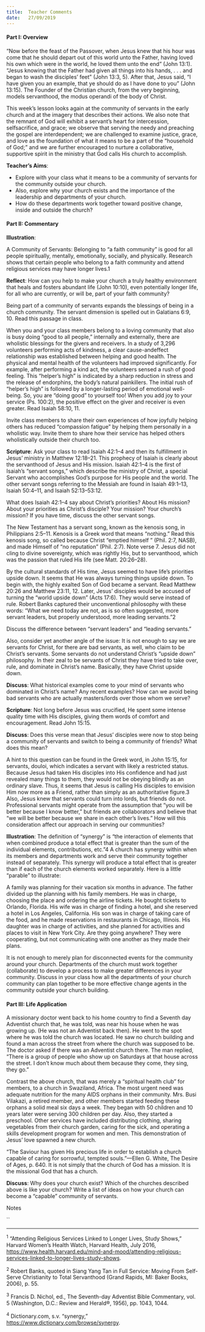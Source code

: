 ```yaml
---
title:  Teacher Comments
date:   27/09/2019
---
```


#### Part I: Overview

“Now before the feast of the Passover, when Jesus knew that his hour was come that he should depart out of this world unto the Father, having loved his own which were in the world, he loved them unto the end” (John 13:1). “Jesus knowing that the Father had given all things into his hands, . . . and began to wash the disciples’ feet” (John 13:3, 5). After that, Jesus said, “I have given you an example, that ye should do as I have done to you” (John 13:15). The Founder of the Christian church, from the very beginning, models servanthood, the modus operandi of the body of Christ.

This week’s lesson looks again at the community of servants in the early church and at the imagery that describes their actions. We also note that the remnant of God will exhibit a servant’s heart for intercession, selfsacrifice, and grace; we observe that serving the needy and preaching the gospel are interdependent; we are challenged to examine justice, grace, and love as the foundation of what it means to be a part of the “household of God;” and we are further encouraged to nurture a collaborative, supportive spirit in the ministry that God calls His church to accomplish.

**Teacher’s Aims**:

- Explore with your class what it means to be a community of servants for the community outside your church.
- Also, explore why your church exists and the importance of the leadership and departments of your church.
- How do these departments work together toward positive change, inside and outside the church?

#### Part II: Commentary

**Illustration**:

A Community of Servants: Belonging to “a faith community” is good for all people spiritually, mentally, emotionally, socially, and physically. Research shows that certain people who belong to a faith community and attend religious services may have longer lives.1

**Reflect**: How can you help to make your church a truly healthy environment that heals and fosters abundant life (John 10:10), even potentially longer life, for all who are currently, or will be, part of your faith community?

Being part of a community of servants expands the blessings of being in a church community. The servant dimension is spelled out in Galatians 6:9, 10. Read this passage in class.

When you and your class members belong to a loving community that also is busy doing “good to all people,” internally and externally, there are wholistic blessings for the givers and receivers. In a study    of 3,296 volunteers performing acts of kindness, a clear cause-andeffect relationship was established between helping and good health. The physical and mental health of the volunteers had improved significantly. For example, after performing a kind act, the volunteers sensed a  rush of  good feeling. This “helper’s  high” is  indicated by    a sharp reduction in stress and the release of endorphins, the body’s natural painkillers. The initial rush of “helper’s  high” is  followed  by  a longer-lasting period of emotional well-being. So, you are “doing good” to yourself too! When you add joy to your service (Ps. 100:2), the positive effect on the giver and receiver is even greater. Read Isaiah 58:10, 11.

Invite class members to share their own experiences of how joyfully helping others has reduced “compassion fatigue” by helping them personally in a wholistic way. Invite them to share how their service has helped others wholistically outside their church too.

**Scripture**: Ask your class to read Isaiah 42:1–4 and then its fulfillment in Jesus’ ministry in Matthew 12:18–21. This prophecy of Isaiah is clearly about the servanthood of Jesus and His mission. Isaiah 42:1–4 is the first of Isaiah’s “servant songs,” which describe the ministry of Christ, a special Servant who accomplishes God’s purpose for His people and the world. The other servant songs referring to the Messiah are found in Isaiah 49:1–13, Isaiah 50:4–11, and Isaiah 52:13–53:12.

What does Isaiah 42:1–4 say about Christ’s priorities? About His mission? About your priorities as Christ’s disciple? Your mission? Your church’s mission? If you have time, discuss the other servant songs.

The New Testament has a servant song, known as the kenosis song, in Philippians 2:5–11. Kenosis is a Greek word that means “nothing.” Read this kenosis song, so called because Christ “emptied himself ” (Phil. 2:7, NASB), and made Himself of “no reputation” (Phil. 2:7). Note verse 7. Jesus did not cling to divine sovereignty, which was rightly His, but to servanthood, which was the passion that ruled His life (see Matt. 20:26–28).

By the cultural standards of His time, Jesus seemed to have life’s priorities upside down. It seems that He was always turning things upside down. To  begin with, the highly exalted Son of  God became   a servant. Read Matthew 20:26 and Matthew 23:11, 12. Later, Jesus’ disciples would be accused of turning the “world upside down” (Acts 17:6). They would serve instead of rule. Robert Banks captured their unconventional philosophy with these words: “What we  need today  are not, as is so often suggested, more servant leaders, but properly understood, more leading servants.”2

Discuss the difference between “servant leaders” and “leading servants.”

Also, consider yet another angle of  the issue: It  is  not enough to  say we are servants for Christ, for there are bad servants, as well, who claim to be Christ’s servants. Some servants do not understand Christ’s “upside down” philosophy. In their zeal to be servants of Christ they have tried to take over, rule, and dominate in Christ’s name. Basically, they have Christ upside down.

**Discuss**: What historical examples come to your mind of servants who dominated in Christ’s name? Any recent examples? How can we avoid being bad servants who are actually masters/lords over those whom we serve?

**Scripture**: Not long before Jesus was crucified, He spent some intense quality time with His disciples, giving them words of comfort and encouragement. Read John 15:15.

**Discuss**: Does this verse mean that Jesus’ disciples were now to stop being a community of servants and switch to being a community of friends? What does this mean?

A hint to this question can be found in the Greek word, in John 15:15, for servants, douloi, which indicates a servant with likely a restricted status. Because Jesus had taken His disciples into His confidence and had just revealed many things to them, they would not be obeying blindly as an ordinary slave. Thus, it seems that Jesus is calling His disciples to envision Him now more as a Friend, rather than simply as an authoritative figure.3  Also, Jesus knew that servants could turn into lords, but friends do not. Professional servants might operate from the assumption that “you will be better because I know better,” but friends are collaborators and believe that “we will be better because we share in each other’s lives.” How will this consideration affect our approach in serving our communities?

**Illustration**: The definition of “synergy” is “the interaction of elements that when combined produce a total effect that is greater than the sum of the individual elements, contributions, etc.”4  A church has synergy within when its members and departments work and serve their community together instead of separately. This synergy will produce a total effect that is greater than if each of the church elements worked separately. Here is a little “parable” to illustrate:

A family was planning for their vacation six months in advance. The father divided up the planning with his family members. He was in charge, choosing the place and ordering the airline tickets. He bought tickets to Orlando, Florida. His wife was in charge of finding a hotel, and she reserved a hotel in Los Angeles, California. His son was in charge of taking care of the food, and he made reservations in restaurants in Chicago, Illinois. His daughter was in charge of activities, and she planned for activities and places to visit in New York City. Are they going anywhere? They were cooperating, but not communicating with one another as they made their plans.

It is not enough to merely plan for disconnected events for the community around your church. Departments of the church must work together (collaborate) to develop a process to make greater differences in your community. Discuss in your class how all the departments of your church community can plan together to be more effective change agents in the community outside your church building.

#### Part III: Life Application

A missionary doctor went back to his home country to find a Seventh day Adventist church that, he was told, was near his house when he was growing up. (He was not an Adventist back then). He went to the spot where he was told the church was located. He saw  no  church building  and found a  man across the street from where the church was  supposed to be. The doctor asked if there was an Adventist church there. The man replied, “There is a group of people who show up on Saturdays at that house across the street. I don’t know much about them because they come, they sing, they go.”

Contrast the above church, that  was  merely  a  “spiritual  health  club”  for members, to a church in Swaziland, Africa. The most urgent need was adequate nutrition for the many AIDS orphans in their community. Mrs. Busi Vilakazi, a retired member, and other members started feeding these orphans a solid meal six days a week. They began with 50 children and 10 years later were serving 300 children per day. Also, they started a preschool. Other services have included distributing clothing, sharing vegetables from their church garden, caring for the sick, and operating a skills development program for women and men. This demonstration of Jesus’ love spawned a new church.

“The Saviour has given His precious life in order to establish a church capable of caring for sorrowful, tempted souls.”—Ellen G. White, The Desire of Ages, p. 640. It is not simply that the church of God has a mission. It is the missional God that has a church.

**Discuss**: Why does your church exist? Which of the churches described above is like your church? Write a list of ideas on how your church can become a “capable” community of servants.

Notes

``

---

<sup>1</sup> “Attending Religious Services Linked to Longer Lives, Study Shows,” Harvard Women’s Health Watch, Harvard Health, July 2016, https://www.health.harvard.edu/mind-and-mood/attending-religious-services-linked-to-longer-lives-study-shows.

<sup>2</sup> Robert Banks, quoted in Siang Yang Tan in Full Service: Moving From Self-Serve Christianity to Total Servanthood (Grand Rapids, MI: Baker Books, 2006), p. 55.

<sup>3</sup> Francis D. Nichol, ed., The Seventh-day Adventist Bible Commentary, vol. 5 (Washington, D.C.: Review and Herald®, 1956), pp. 1043, 1044.

<sup>4</sup> Dictionary.com, s.v. “synergy,” https://www.dictionary.com/browse/synergy.